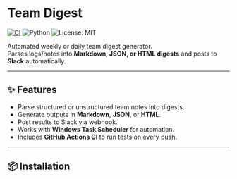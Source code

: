 # Team Digest

[![CI](https://github.com/anurajdeol90/team-digest/actions/workflows/ci.yml/badge.svg)](https://github.com/anurajdeol90/team-digest/actions)
![Python](https://img.shields.io/badge/python-3.11-blue.svg)
![License: MIT](https://img.shields.io/badge/License-MIT-yellow.svg)

Automated weekly or daily team digest generator.  
Parses logs/notes into **Markdown, JSON, or HTML digests** and posts to **Slack** automatically.

---

## ✨ Features

- Parse structured or unstructured team notes into digests.
- Generate outputs in **Markdown**, **JSON**, or **HTML**.
- Post results to Slack via webhook.
- Works with **Windows Task Scheduler** for automation.
- Includes **GitHub Actions CI** to run tests on every push.

---

## 📦 Installation

